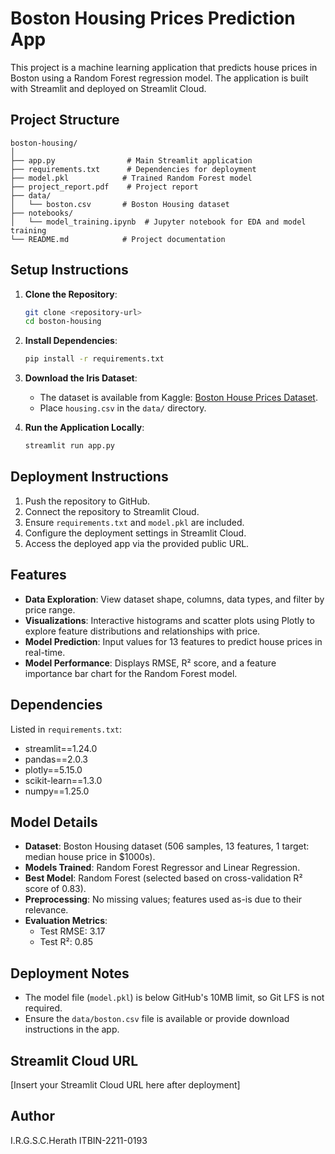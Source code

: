# Boston Housing Prices Prediction App

This project is a machine learning application that predicts house prices in Boston using a Random Forest regression model. The application is built with Streamlit and deployed on Streamlit Cloud.

## Project Structure 

```
boston-housing/
│
├── app.py                # Main Streamlit application
├── requirements.txt      # Dependencies for deployment
├── model.pkl            # Trained Random Forest model
├── project_report.pdf    # Project report
├── data/
│   └── boston.csv       # Boston Housing dataset
├── notebooks/
│   └── model_training.ipynb  # Jupyter notebook for EDA and model training
└── README.md            # Project documentation
```

   
## Setup Instructions
1. **Clone the Repository**:
   ```bash
   git clone <repository-url>
   cd boston-housing

2. **Install Dependencies**:
   ```bash
   pip install -r requirements.txt
   ```

3. **Download the Iris Dataset**:
   - The dataset is available from Kaggle: [Boston House Prices Dataset](https://www.kaggle.com/datasets/vikrishnan/boston-house-prices).
   - Place `housing.csv` in the `data/` directory.

4. **Run the Application Locally**:
   ```bash
   streamlit run app.py
   ```

## Deployment Instructions
1. Push the repository to GitHub.
2. Connect the repository to Streamlit Cloud.
3. Ensure `requirements.txt` and `model.pkl` are included.
4. Configure the deployment settings in Streamlit Cloud.
5. Access the deployed app via the provided public URL.

## Features
- **Data Exploration**: View dataset shape, columns, data types, and filter by price range.
- **Visualizations**: Interactive histograms and scatter plots using Plotly to explore feature distributions and relationships with price.
- **Model Prediction**: Input values for 13 features to predict house prices in real-time.
- **Model Performance**: Displays RMSE, R² score, and a feature importance bar chart for the Random Forest model.

## Dependencies
Listed in `requirements.txt`:
- streamlit==1.24.0
- pandas==2.0.3
- plotly==5.15.0
- scikit-learn==1.3.0
- numpy==1.25.0

## Model Details
- **Dataset**: Boston Housing dataset (506 samples, 13 features, 1 target: median house price in $1000s).
- **Models Trained**: Random Forest Regressor and Linear Regression.
- **Best Model**: Random Forest (selected based on cross-validation R² score of 0.83).
- **Preprocessing**: No missing values; features used as-is due to their relevance.
- **Evaluation Metrics**:
  - Test RMSE: 3.17
  - Test R²: 0.85


## Deployment Notes
- The model file (`model.pkl`) is below GitHub's 10MB limit, so Git LFS is not required.
- Ensure the `data/boston.csv` file is available or provide download instructions in the app.

## Streamlit Cloud URL
[Insert your Streamlit Cloud URL here after deployment]

## Author
I.R.G.S.C.Herath
ITBIN-2211-0193